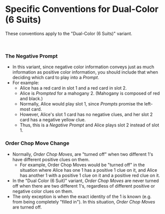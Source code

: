 # Specific Conventions for Dual-Color (6 Suits)

These conventions apply to the "Dual-Color (6 Suits)" variant.

<br />

### The Negative Prompt

* In this variant, since negative color information conveys just as much information as positive color information, you should include that when deciding which card to play into a *Prompt*.
* For example:
  * Alice has a red card in slot 1 and a red card in slot 2.
  * Alice is *Prompted* for a mahogany 2. (Mahogany is composed of red and black.)
  * Normally, Alice would play slot 1, since *Prompts* promise the left-most card.
  * However, Alice's slot 1 card has no negative clues, and her slot 2 card has a negative yellow clue.
  * Thus, this is a *Negative Prompt* and Alice plays slot 2 instead of slot 1.

### Order Chop Move Change

* Normally, *Order Chop Moves*, are "turned off" when two different 1's have different positive clues on them.
  * For example, Order Chop Moves would be "turned off" in the situation where Alice has one 1 has a positive 1 clue on it, and Alice has another 1 with a positive 1 clue on it and a positive red clue on it.
* In the "Dual Color (6 Suit)" variant, *Order Chop Moves* are never turned off when there are two different 1's, regardless of different positive or negative color clues on them.
* The only exception is when the exact identity of the 1 is known (e.g. from being completely "filled in"). In this situation, *Order Chop Moves* are turned off.
